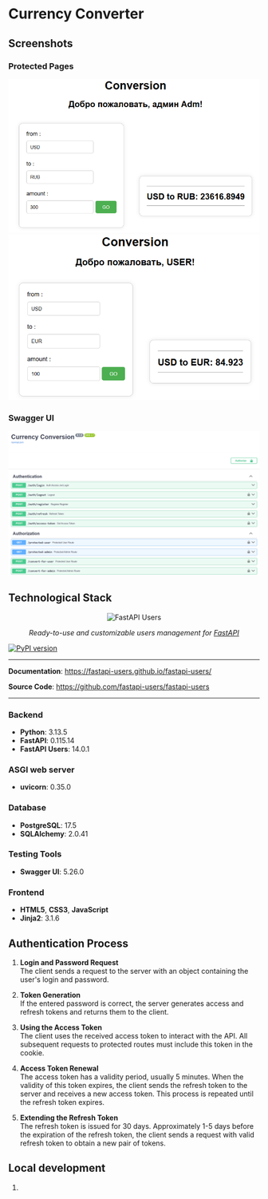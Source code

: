 # Currency Converter

## Screenshots

### Protected Pages

![Admin Page](https://github.com/bodyauza/currency-converter/blob/main/src/screenshots/protected2.png)
![User Page](https://github.com/bodyauza/currency-converter/blob/main/src/screenshots/protected1.png)

### Swagger UI

![Swagger UI](https://github.com/bodyauza/currency-converter/blob/main/src/screenshots/Swagger1.png)

## Technological Stack

<p align="center">
  <img src="https://raw.githubusercontent.com/fastapi-users/fastapi-users/master/logo.svg?sanitize=true" alt="FastAPI Users">
</p>

<p align="center">
    <em>Ready-to-use and customizable users management for <a href="https://fastapi.tiangolo.com/">FastAPI</a></em>
</p>

[![PyPI version](https://badge.fury.io/py/fastapi-users.svg)](https://badge.fury.io/py/fastapi-users)

---

**Documentation**: <a href="https://fastapi-users.github.io/fastapi-users/" target="_blank">https://fastapi-users.github.io/fastapi-users/</a>

**Source Code**: <a href="https://github.com/fastapi-users/fastapi-users" target="_blank">https://github.com/fastapi-users/fastapi-users</a>

---

### Backend
- **Python**: 3.13.5
- **FastAPI**: 0.115.14
- **FastAPI Users**: 14.0.1

### ASGI web server
- **uvicorn**: 0.35.0

### Database
- **PostgreSQL**: 17.5
- **SQLAlchemy**: 2.0.41

### Testing Tools
- **Swagger UI**: 5.26.0

### Frontend
- **HTML5**, **CSS3**, **JavaScript**
- **Jinja2**: 3.1.6

## Authentication Process

1. **Login and Password Request**  
   The client sends a request to the server with an object containing the user's login and password.

2. **Token Generation**  
   If the entered password is correct, the server generates access and refresh tokens and returns them to the client.

3. **Using the Access Token**  
   The client uses the received access token to interact with the API. All subsequent requests to protected routes must
   include this token in the cookie.

4. **Access Token Renewal**  
   The access token has a validity period, usually 5 minutes. When the validity of this token expires, the client sends
   the refresh token to the server and receives a new access token. This process is repeated until the refresh token
   expires.

5. **Extending the Refresh Token**  
   The refresh token is issued for 30 days. Approximately 1-5 days before the expiration of the refresh token, the
   client sends a request with valid refresh token to obtain a new pair of tokens.

## Local development

1.
